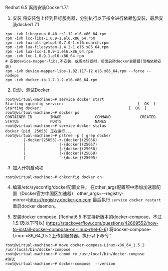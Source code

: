 Redhat 6.5 离线安装Docker1.7.1

1. 安装
将安装包上传到目标服务器，分别执行以下指令进行依赖包安装，最后安装docker1.7.1
```shell
rpm -ivh libcgroup-0.40.rc1-12.el6.x86_64.rpm
rpm -ivh lxc-libs-1.0.9-1.el6.x86_64.rpm
rpm -ivh lua-alt-getopt-0.7.0-1.el6.noarch.rpm
rpm -ivh lua-filesystem-1.4.2-1.el6.x86_64.rpm
rpm -ivh lua-lxc-1.0.9-1.el6.x86_64.rpm  
rpm -ivh lxc-1.0.9-1.el6.x86_64.rpm  
# 安装device-mapper-libs,不安装，或版本较低时，后面启动docker会报错(忽略依赖安装)
rpm -ivh device-mapper-libs-1.02.117-12.el6.x86_64.rpm --force --nodeps
rpm -ivh docker-io-1.7.1-2.el6.x86_64.rpm
```

2. 启动、测试Docker
```shell
root@virtual-machine:~# service docker start
Starting cgconfig service:                                 [  OK  ]
Starting docker:                                       [  OK  ]
root@virtual-machine:~# docker ps
CONTAINER ID        IMAGE               COMMAND             CREATED             STATUS              PORTS               NAMES 
root@virtual-machine:~# service docker status
docker (pid  25053) 正在运行...
root@virtual-machine:~# pstree -p | grep docker
        |-docker(25053)-+-{docker}(25056)
        |               |-{docker}(25057)
        |               |-{docker}(25058)
        |               |-{docker}(25059)
        |               `-{docker}(25095)
```


3. 加入开机启动项
```shell
root@virtual-machine:~# chkconfig docker on
```

4. 编辑/etc/sysconfig/docker配置文件。
在other_args配置项中添加加速器配置（Docker官方中国区加速器）
other_args=--registry-mirror=https://registry.docker-cn.com
最后执行 `service docker restart` 重启docker daemon。

5. 安装docker compose. [Redhat6.5 不支持新版本的docker-compose，不过1.5.1及以下可以]
(https://stackoverflow.com/questions/42669552/how-to-install-docker-compose-on-linux-rhel-6-6)
将docker-compose-Linux-x86_64_1.5.2上传到服务器。执行以下命令：

```shell
root@virtual-machine:~# move docker-compose-Linux-x86_64_1.5.2 /usr/local/bin/docker-compose
root@virtual-machine:~# chmod +x /usr/local/bin/docker-compose
#测试
root@virtual-machine:~# docker-compose  --version
```

